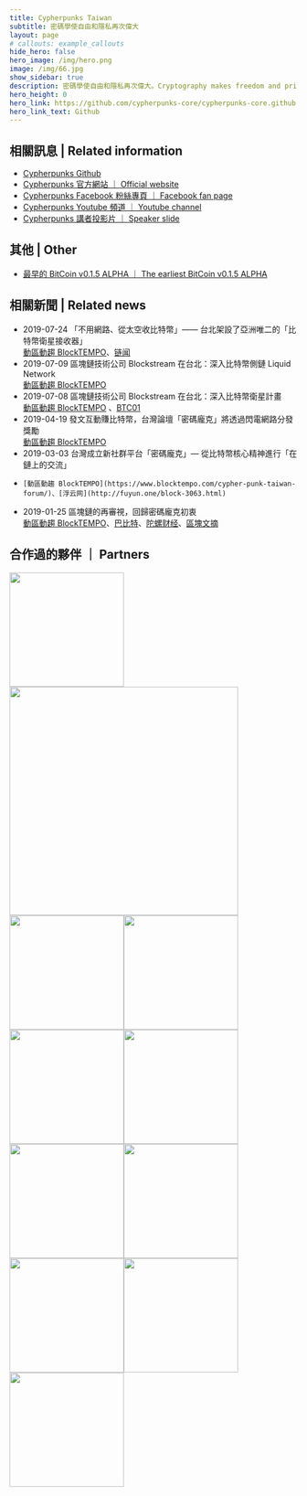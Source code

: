 ```yaml
---
title: Cypherpunks Taiwan
subtitle: 密碼學使自由和隱私再次偉大
layout: page
# callouts: example_callouts
hide_hero: false
hero_image: /img/hero.png
image: /img/66.jpg
show_sidebar: true
description: 密碼學使自由和隱私再次偉大。Cryptography makes freedom and privacy great again.
hero_height: 0
hero_link: https://github.com/cypherpunks-core/cypherpunks-core.github.io
hero_link_text: Github
---
```

## 相關訊息 | Related information
* [Cypherpunks Github](https://github.com/cypherpunks-core)
* [Cypherpunks 官方網站 ｜ Official website](http://cypherpunks-core.github.io)
* [Cypherpunks Facebook 粉絲專頁 ｜ Facebook fan page](https://www.facebook.com/CypherpunksTW/)
* [Cypherpunks Youtube 頻道 ｜ Youtube channel](https://www.youtube.com/channel/UCBRErExyxjRSuPLBjfL2GVA)
* [Cypherpunks 講者投影片 ｜ Speaker slide](http://sc.piee.pw/F9Z9V)

## 其他 | Other
* [最早的 BitCoin v0.1.5 ALPHA ｜ The earliest BitCoin v0.1.5 ALPHA](https://github.com/cypherpunks-core/bitcoin)

## 相關新聞 | Related news
* 2019-07-24 「不用網路、從太空收比特幣」—— 台北架設了亞洲唯二的「比特幣衛星接收器」    
  [動區動趨 BlockTEMPO](https://www.blocktempo.com/cypherpunks-sets-the-blockstream-satellite-receiver/)、[链闻](https://www.chainnews.com/articles/271121801596.htm)
* 2019-07-09 區塊鏈技術公司 Blockstream 在台北：深入比特幣側鏈 Liquid Network     
  [動區動趨 BlockTEMPO](https://www.blocktempo.com/blockstream-explained-liquid-network-in-cypherpunks-taiwan/)
* 2019-07-08 區塊鏈技術公司 Blockstream 在台北：深入比特幣衛星計畫     
  [動區動趨 BlockTEMPO](https://www.blocktempo.com/blockstream-in-taiwna-sharing-their-blockstream-satellite-project/) 、[BTC01](https://btc01.co/?p=18563)
* 2019-04-19 發文互動賺比特幣，台灣論壇「密碼龐克」將透過閃電網路分發獎勵     
  [動區動趨 BlockTEMPO](https://www.blocktempo.com/cypherpunk-taiwan-lightning-tipping/)
* 2019-03-03 台灣成立新社群平台「密碼龐克」— 從比特幣核心精神進行「在鏈上的交流」
*     [動區動趨 BlockTEMPO](https://www.blocktempo.com/cypher-punk-taiwan-forum/)、[浮云网](http://fuyun.one/block-3063.html)
*  2019-01-25 區塊鏈的再審視，回歸密碼龐克初衷     
  [動區動趨 BlockTEMPO](https://www.blocktempo.com/cypherpunk-blockchain-re-evaluation-2/)、[巴比特](https://www.8btc.com/article/356346)、[陀螺财经](https://www.tuoluocaijing.cn/article/detail-28371.html)、[區塊文摘](https://www.blocksummary.com/%E3%80%8C%E5%8D%80%E5%A1%8A%E9%8F%88%E7%9A%84%E5%86%8D%E5%AF%A9%E8%A6%96%EF%BC%8C%E5%9B%9E%E6%AD%B8%E5%AF%86%E7%A2%BC%E9%BE%90%E5%85%8B%E5%88%9D%E8%A1%B7%E3%80%8D-%E6%AF%94%E7%89%B9/)

## 合作過的夥伴 ｜ Partners
[<img width="200" src="/img/logo-taipeihackerspace.jpg">](https://taipeihack.org/)[<img width="400" src="/img/logo-blockstream.png">](https://blockstream.com)[<img width="200" src="/img/logo-blocktempo.jpg">](https://www.blocktempo.com)[<img width="200" src="/img/logo-nayuta.jpg">](https://nayuta.co)[<img width="200" src="/img/logo-mozilla.png">](https://moztw.org/space/)[<img width="200" src="/img/logo-litecoin.jpg">](https://litecoin-foundation.org)[<img width="200" src="/img/logo-maskbook.png">](https://maskbook.com)[<img width="200" src="/img/logo-cortex.jpg">](https://www.cortexlabs.ai)[<img width="200" src="/img/logo-pelith.png">](https://pelith.com)[<img width="200" src="/img/71.jpeg">](https://www.meetup.com/Taipei-Bitcoin-Meetup-Group/)[<img width="200" src="/img/72.png">](https://www.facebook.com/groups/bitcoin.tw/)
